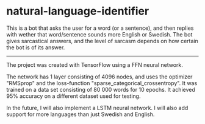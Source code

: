 # natural-language-identifier

This is a bot that asks the user for a word (or a sentence), and then replies
with wether that word/sentence sounds more English or Swedish. The bot gives sarcastical answers, and the level of sarcasm
depends on how certain the bot is of its answer.

----------------

The project was created with TensorFlow using a FFN neural network.

The network has 1 layer consisting of 4096 nodes, and uses the optimizer "RMSprop" and the loss-function "sparse_categorical_crossentropy". It was trained on a data set consisting of 80 000 words for 10 epochs. It achieved 95% accuracy on a different dataset used for testing.

In the future, I will also implement a LSTM neural network. I will also add support for more languages than just Swedish and English.

